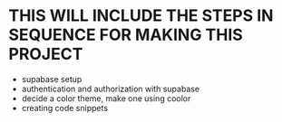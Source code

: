 # THIS WILL INCLUDE THE STEPS IN SEQUENCE FOR MAKING THIS PROJECT

- supabase setup
- authentication and authorization with supabase
- decide a color theme, make one using coolor
- creating code snippets
